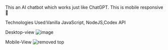 This an AI chatbot which works just like ChatGPT. This is mobile responsive 📲

Technologies Used:Vanilla JavaScript, NodeJS,Codex API

Desktop-view
 ![image](https://user-images.githubusercontent.com/111693417/212560844-40837b4f-c2a9-4888-8d7f-9bd1e15cdf30.png)
 
 Mobile-View
 ![removed top](https://user-images.githubusercontent.com/111693417/215325572-51d6bb9a-39d1-4862-b5e7-261e82a6ebb7.jpg)

 



